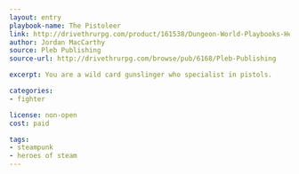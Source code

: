 ```yaml
---
layout: entry
playbook-name: The Pistoleer
link: http://drivethrurpg.com/product/161538/Dungeon-World-Playbooks-Heroes-of-Steam-Bundle
author: Jordan MacCarthy
source: Pleb Publishing
source-url: http://drivethrurpg.com/browse/pub/6168/Pleb-Publishing

excerpt: You are a wild card gunslinger who specialist in pistols.

categories:
- fighter

license: non-open
cost: paid

tags:
- steampunk
- heroes of steam
---
```

